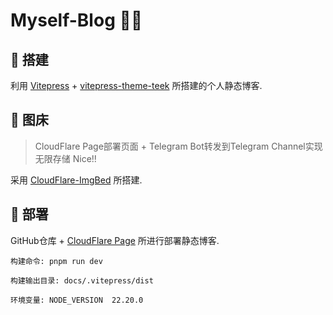 # Myself-Blog 🎉🎉

## 🧩 搭建
利用 [Vitepress](https://github.com/vuejs/vitepress) + [vitepress-theme-teek](https://github.com/Kele-Bingtang/vitepress-theme-teek) 所搭建的个人静态博客.

## 🎯 图床
> CloudFlare Page部署页面 + Telegram Bot转发到Telegram Channel实现无限存储 Nice!!

采用 [CloudFlare-ImgBed](https://github.com/MarSeventh/CloudFlare-ImgBed) 所搭建.

## 🏅 部署
GitHub仓库 + [CloudFlare Page](https://dash.cloudflare.com/) 所进行部署静态博客.

```
构建命令: pnpm run dev
```

```
构建输出目录: docs/.vitepress/dist
```

```
环境变量: NODE_VERSION  22.20.0
```


